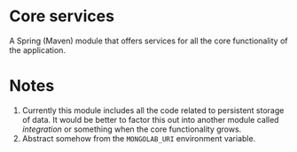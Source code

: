 # Core services

A Spring (Maven) module that offers services for all the core functionality of the application.

# Notes
1. Currently this module includes all the code related to persistent storage of data. It would be better to factor this out into another module called _integration_ or something when the core functionality grows.
2. Abstract somehow from the `MONGOLAB_URI` environment variable. 